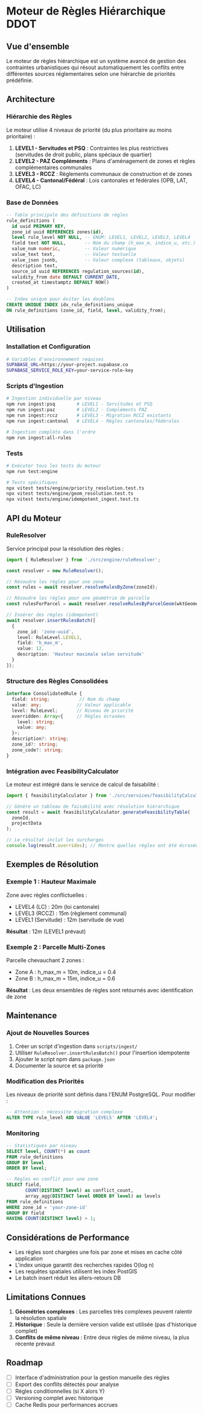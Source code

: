 # Moteur de Règles Hiérarchique DDOT

## Vue d'ensemble

Le moteur de règles hiérarchique est un système avancé de gestion des contraintes urbanistiques qui résout automatiquement les conflits entre différentes sources réglementaires selon une hiérarchie de priorités prédéfinie.

## Architecture

### Hiérarchie des Règles

Le moteur utilise 4 niveaux de priorité (du plus prioritaire au moins prioritaire) :

1. **LEVEL1 - Servitudes et PSQ** : Contraintes les plus restrictives (servitudes de droit public, plans spéciaux de quartier)
2. **LEVEL2 - PAZ Compléments** : Plans d'aménagement de zones et règles complémentaires communales
3. **LEVEL3 - RCCZ** : Règlements communaux de construction et de zones
4. **LEVEL4 - Cantonal/Fédéral** : Lois cantonales et fédérales (OPB, LAT, OFAC, LC)

### Base de Données

```sql
-- Table principale des définitions de règles
rule_definitions (
  id uuid PRIMARY KEY,
  zone_id uuid REFERENCES zones(id),
  level rule_level NOT NULL, -- ENUM: LEVEL1, LEVEL2, LEVEL3, LEVEL4
  field text NOT NULL,       -- Nom du champ (h_max_m, indice_u, etc.)
  value_num numeric,         -- Valeur numérique
  value_text text,           -- Valeur textuelle
  value_json jsonb,          -- Valeur complexe (tableaux, objets)
  description text,
  source_id uuid REFERENCES regulation_sources(id),
  validity_from date DEFAULT CURRENT_DATE,
  created_at timestamptz DEFAULT NOW()
)

-- Index unique pour éviter les doublons
CREATE UNIQUE INDEX idx_rule_definitions_unique 
ON rule_definitions (zone_id, field, level, validity_from);
```

## Utilisation

### Installation et Configuration

```bash
# Variables d'environnement requises
SUPABASE_URL=https://your-project.supabase.co
SUPABASE_SERVICE_ROLE_KEY=your-service-role-key
```

### Scripts d'Ingestion

```bash
# Ingestion individuelle par niveau
npm run ingest:psq        # LEVEL1 - Servitudes et PSQ
npm run ingest:paz        # LEVEL2 - Compléments PAZ
npm run ingest:rccz       # LEVEL3 - Migration RCCZ existants
npm run ingest:cantonal   # LEVEL4 - Règles cantonales/fédérales

# Ingestion complète dans l'ordre
npm run ingest:all-rules
```

### Tests

```bash
# Exécuter tous les tests du moteur
npm run test:engine

# Tests spécifiques
npx vitest tests/engine/priority_resolution.test.ts
npx vitest tests/engine/geom_resolution.test.ts
npx vitest tests/engine/idempotent_ingest.test.ts
```

## API du Moteur

### RuleResolver

Service principal pour la résolution des règles :

```typescript
import { RuleResolver } from './src/engine/ruleResolver';

const resolver = new RuleResolver();

// Résoudre les règles pour une zone
const rules = await resolver.resolveRulesByZone(zoneId);

// Résoudre les règles pour une géométrie de parcelle
const rulesForParcel = await resolver.resolveRulesByParcelGeom(wktGeometry);

// Insérer des règles (idempotent)
await resolver.insertRulesBatch([
  {
    zone_id: 'zone-uuid',
    level: RuleLevel.LEVEL1,
    field: 'h_max_m',
    value: 12,
    description: 'Hauteur maximale selon servitude'
  }
]);
```

### Structure des Règles Consolidées

```typescript
interface ConsolidatedRule {
  field: string;           // Nom du champ
  value: any;             // Valeur applicable
  level: RuleLevel;       // Niveau de priorité
  overridden: Array<{     // Règles écrasées
    level: string;
    value: any;
  }>;
  description?: string;
  zone_id?: string;
  zone_code?: string;
}
```

### Intégration avec FeasibilityCalculator

Le moteur est intégré dans le service de calcul de faisabilité :

```typescript
import { feasibilityCalculator } from './src/services/feasibilityCalculator';

// Génère un tableau de faisabilité avec résolution hiérarchique
const result = await feasibilityCalculator.generateFeasibilityTable(
  zoneId,
  projectData
);

// Le résultat inclut les surcharges
console.log(result.overrides); // Montre quelles règles ont été écrasées
```

## Exemples de Résolution

### Exemple 1 : Hauteur Maximale

Zone avec règles conflictuelles :
- LEVEL4 (LC) : 20m (loi cantonale)
- LEVEL3 (RCCZ) : 15m (règlement communal)  
- LEVEL1 (Servitude) : 12m (servitude de vue)

**Résultat** : 12m (LEVEL1 prévaut)

### Exemple 2 : Parcelle Multi-Zones

Parcelle chevauchant 2 zones :
- Zone A : h_max_m = 10m, indice_u = 0.4
- Zone B : h_max_m = 15m, indice_u = 0.6

**Résultat** : Les deux ensembles de règles sont retournés avec identification de zone

## Maintenance

### Ajout de Nouvelles Sources

1. Créer un script d'ingestion dans `scripts/ingest/`
2. Utiliser `RuleResolver.insertRulesBatch()` pour l'insertion idempotente
3. Ajouter le script npm dans `package.json`
4. Documenter la source et sa priorité

### Modification des Priorités

Les niveaux de priorité sont définis dans l'ENUM PostgreSQL. Pour modifier :

```sql
-- Attention : nécessite migration complexe
ALTER TYPE rule_level ADD VALUE 'LEVEL5' AFTER 'LEVEL4';
```

### Monitoring

```sql
-- Statistiques par niveau
SELECT level, COUNT(*) as count
FROM rule_definitions
GROUP BY level
ORDER BY level;

-- Règles en conflit pour une zone
SELECT field, 
       COUNT(DISTINCT level) as conflict_count,
       array_agg(DISTINCT level ORDER BY level) as levels
FROM rule_definitions
WHERE zone_id = 'your-zone-id'
GROUP BY field
HAVING COUNT(DISTINCT level) > 1;
```

## Considérations de Performance

- Les règles sont chargées une fois par zone et mises en cache côté application
- L'index unique garantit des recherches rapides O(log n)
- Les requêtes spatiales utilisent les index PostGIS
- Le batch insert réduit les allers-retours DB

## Limitations Connues

1. **Géométries complexes** : Les parcelles très complexes peuvent ralentir la résolution spatiale
2. **Historique** : Seule la dernière version valide est utilisée (pas d'historique complet)
3. **Conflits de même niveau** : Entre deux règles de même niveau, la plus récente prévaut

## Roadmap

- [ ] Interface d'administration pour la gestion manuelle des règles
- [ ] Export des conflits détectés pour analyse
- [ ] Règles conditionnelles (si X alors Y)
- [ ] Versioning complet avec historique
- [ ] Cache Redis pour performances accrues
